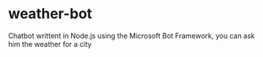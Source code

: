 # weather-bot
Chatbot writtent in Node.js using the Microsoft Bot Framework, you can ask him the weather for a city
